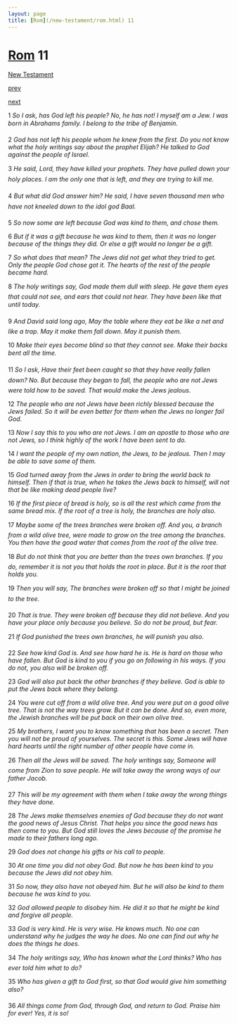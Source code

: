 ```yaml
---
layout: page
title: [Rom](/new-testament/rom.html) 11
---
```


# [Rom](/new-testament/rom.html) 11

[New Testament](/new-testament.html)


[prev](/new-testament/rom/rom-10.html)


[next](/new-testament/rom/rom-12.html)

1 _So I ask, has God left his people? No, he has not! I myself am a Jew. I was born in Abrahams family. I belong to the tribe of Benjamin._

2 _God has not left his people whom he knew from the first. Do you not know what the holy writings say about the prophet Elijah? He talked to God against the people of Israel._

3 _He said, Lord, they have killed your prophets. They have pulled down your holy places.  I am the only one that is left, and they are trying to kill me._

4 _But what did God answer him? He said, I have seven thousand men who have not kneeled down to the idol god Baal._

5 _So now some are left because God was kind to them, and chose them._

6 _But if it was a gift because he was kind to them, then it was no longer because of the things they did. Or else a gift would no longer be a gift._

7 _So what does that mean? The Jews did not get what they tried to get. Only the people God chose got it. The hearts of the rest of the people became hard._

8 _The holy writings say, God made them dull with sleep. He gave them eyes that could not see, and ears that could not hear. They have been like that until today._

9 _And David said long ago, May the table where they eat be like a net and like a trap. May it make them fall down. May it punish them._

10 _Make their eyes become blind so that they cannot see. Make their backs bent all the time._

11 _So I ask, Have their feet been caught so that they have really fallen down? No. But because they began to fall, the people who are not Jews were told how to be saved. That would make the Jews jealous._

12 _The people who are not Jews have been richly blessed because the Jews failed. So it will be even better for them when the Jews no longer fail God._

13 _Now I say this to you who are not Jews. I am an apostle to those who are not Jews, so I think highly of the work I have been sent to do._

14 _I want the people of my own nation, the Jews, to be jealous. Then I may be able to save some of them._

15 _God turned away from the Jews in order to bring the world back to himself. Then if that is true, when he takes the Jews back to himself, will not that be like making dead people live?_

16 _If the first piece of bread is holy, so is all the rest which came from the same bread mix.  If the root of a tree is holy, the branches are holy also._

17 _Maybe some of the trees branches were broken off. And you, a branch from a wild olive tree, were made to grow on the tree among the branches. You then have the good water that comes from the root of the olive tree._

18 _But do not think that you are better than the trees own branches. If you do, remember it is not you that holds the root in place. But it is the root that holds you._

19 _Then you will say, The branches were broken off so that I might be joined to the tree._

20 _That is true. They were broken off because they did not believe. And you have your place only because you believe. So do not be proud, but fear._

21 _If God punished the trees own branches, he will punish you also._

22 _See how kind God is. And see how hard he is. He is hard on those who have fallen. But God is kind to you if you go on following in his ways. If you do not, you also will be broken off._

23 _God will also put back the other branches if they believe. God is able to put the Jews back where they belong._

24 _You were cut off from a wild olive tree. And you were put on a good olive tree. That is not the way trees grow. But it can be done. And so, even more, the Jewish branches will be put back on their own olive tree._

25 _My brothers, I want you to know something that has been a secret. Then you will not be proud of yourselves. The secret is this. Some Jews will have hard hearts until the right number of other people have come in._

26 _Then all the Jews will be saved. The holy writings say, Someone will come from Zion to save people. He will take away the wrong ways of our father Jacob._

27 _This will be my agreement with them when I take away the wrong things they have done._

28 _The Jews make themselves enemies of God because they do not want the good news of Jesus Christ. That helps you since the good news has then come to you. But God still loves the Jews because of the promise he made to their fathers long ago._

29 _God does not change his gifts or his call to people._

30 _At one time you did not obey God. But now he has been kind to you because the Jews did not obey him._

31 _So now, they also have not obeyed him. But he will also be kind to them because he was kind to you._

32 _God allowed people to disobey him. He did it so that he might be kind and forgive all people._

33 _God is very kind. He is very wise. He knows much. No one can understand why he judges the way he does. No one can find out why he does the things he does._

34 _The holy writings say, Who has known what the Lord thinks? Who has ever told him what to do?_

35 _Who has given a gift to God first, so that God would give him something also?_

36 _All things come from God, through God, and return to God. Praise him for ever! Yes, it is so!_

